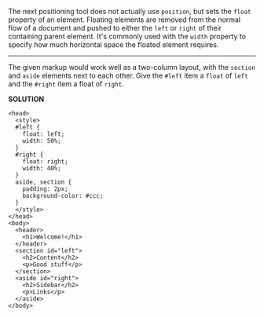 The next positioning tool does not actually use `position`, but sets the `float` property of an element.
Floating elements are removed from the normal flow of a document and pushed to either the `left` or `right` of their containing parent element.
It's commonly used with the `width` property to specify how much horizontal space the floated element requires.

---

The given markup would work well as a two-column layout, with the `section` and `aside` elements next to each other. 
Give the `#left` item a `float` of `left` and the `#right` item a float of `right`.

**SOLUTION**

```
<head>
  <style>
  #left {
    float: left;
    width: 50%;
  }
  #right {
    float: right;
    width: 40%;
  }
  aside, section {
    padding: 2px;
    background-color: #ccc;
  }
  </style>
</head>
<body>
  <header>
    <h1>Welcome!</h1>
  </header>
  <section id="left">
    <h2>Content</h2>
    <p>Good stuff</p>
  </section>
  <aside id="right">
    <h2>Sidebar</h2>
    <p>Links</p>
  </aside>
</body>
```
